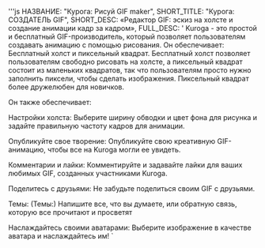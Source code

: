 '''js
  НАЗВАНИЕ: "Курога: Рисуй GIF maker",
  SHORT_TITLE: "Курога: СОЗДАТЕЛЬ GIF",
  SHORT_DESC: «Редактор GIF: эскиз на холсте и создание анимации кадр за кадром»,
  FULL_DESC: '
  Kuroga - это простой и бесплатный GIF-производитель, который позволяет пользователям создавать анимацию с помощью рисования.
    Он обеспечивает:
      Бесплатный холст и пиксельный квадрат. 
      Бесплатный холст позволяет пользователям свободно рисовать на холсте, а пиксельный квадрат состоит из маленьких квадратов, так что пользователям просто нужно заполнить пиксели, чтобы сделать изображения. 
      Пиксельный квадрат более дружелюбен для новичков.

Он также обеспечивает:

Настройки холста:
      Выберите ширину обводки и цвет фона для рисунка и задайте правильную частоту кадров для анимации.
      
Опубликуйте свое творение:
      Опубликуйте свою креативную GIF-анимацию, чтобы все на Kuroga могли ее увидеть.
      
Комментарии и лайки:
      Комментируйте и задавайте лайки для ваших любимых GIF, созданных участниками Kuroga.
      
Поделитесь с друзьями:
      Не забудьте поделиться своим GIF с друзьями.
      
Темы: (Темы:)
      Напишите все, что вы думаете, или обратную связь, которую все прочитают и просветят
      
Наслаждайтесь своими аватарами:
      Выберите изображение в качестве аватара и наслаждайтесь им! 
  `
```
